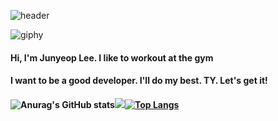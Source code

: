 ![header](https://capsule-render.vercel.app/api?type=wave&color=gradient&height=300&section=header&text=JunYeop&fontSize=90)

![giphy](README.assets/giphy-16601895027391.gif)

#### Hi, I'm Junyeop Lee. I like to workout at the gym

#### I want to be a good developer. I'll do my best. TY. Let's get it!

#### ![Anurag's GitHub stats](https://github-readme-stats.vercel.app/api?username=dortkthf&theme=cobalt2)<img src="http://mazassumnida.wtf/api/v2/generate_badge?boj=dortkthf">[![Top Langs](https://github-readme-stats.vercel.app/api/top-langs/?username=dortkthf&layout=compact&theme=cobalt2)](https://github.com/anuraghazra/github-readme-stats)

#### 



